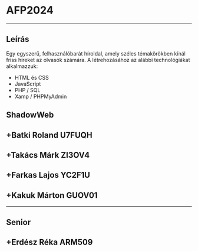 # AFP2024

---

## Leírás

Egy egyszerű, felhasználóbarát híroldal, amely széles témakörökben kínál 
friss híreket az olvasók számára. A létrehozásához az alábbi technológiákat alkalmazzuk:

+ HTML és CSS
+ JavaScript
+ PHP / SQL 
+ Xamp / PHPMyAdmin

## ShadowWeb



## +Batki Roland U7FUQH
## +Takács Márk ZI3OV4
## +Farkas Lajos YC2F1U
## +Kakuk Márton GUOV01

---

## Senior
## +Erdész Réka ARM509
